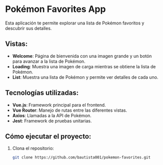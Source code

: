 # Pokémon Favorites App

Esta aplicación te permite explorar una lista de Pokémon favoritos y descubrir sus detalles.

## Vistas:

- **Welcome**: Página de bienvenida con una imagen grande y un botón para avanzar a la lista de Pokémon.
- **Loading**: Muestra una imagen de carga mientras se obtiene la lista de Pokémon.
- **List**: Muestra una lista de Pokémon y permite ver detalles de cada uno.

## Tecnologías utilizadas:

- **Vue.js**: Framework principal para el frontend.
- **Vue Router**: Manejo de rutas entre las diferentes vistas.
- **Axios**: Llamadas a la API de Pokémon.
- **Jest**: Framework de pruebas unitarias.

## Cómo ejecutar el proyecto:

1. Clona el repositorio:
   ```bash
   git clone https://github.com/bautista001/pokemon-favorites.git
